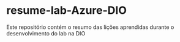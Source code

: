 # resume-lab-Azure-DIO
Este repositório contém o resumo das lições aprendidas durante o desenvolvimento do lab na DIO
